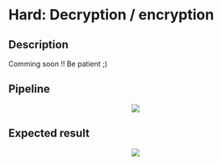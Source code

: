 # Hard: Decryption / encryption
## Description
Comming soon !! Be patient ;)
## Pipeline
<p align="center">
  <img src="#">
</p>

## Expected result
<p align="center">
  <img src="#">
</p>